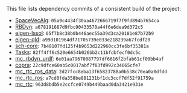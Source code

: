 This file lists dependency commits of a consistent build of the project:

* [SpaceVecAlg](https://github.com/jrl-umi3218/SpaceVecAlg): ``05a9c4434f30aa4672666719f7f9fd894b7654ca``
* [RBDyn](https://github.com/jrl-umi3218/RBDyn/): ``a678191687d9fbc90433570a44f6e6dea9d372c5``
* [eigen-lssol](https://gite.lirmm.fr/multi-contact/eigen-lssol): ``05f7b8c38b0b446aec55a39d3ca20181e87b72b9``
* [eigen-qld](https://github.com/jrl-umi3218/eigen-qld): ``a99d101964df71705739e033e218239a67fcdf20``
* [sch-core](https://github.com/jrl-umi3218/sch-core): ``7b48107fd125f4b9653d222960cc3fe6bf35381a``
* [Tasks](https://github.com/jrl-umi3218/Tasks/): ``82ff4ff6c520e6654b026bb2c11bfdbfecf0dc5c``
* [mc\_rbdyn\_urdf](https://github.com/jrl-umi3218/mc_rbdyn_urdf): ``6e01aa79670087797df6616f2bfab61cf00bb4af``
* [copra](https://github.com/vsamy/copra): ``22c9dfce60ab5c0017abf7f83fd992c34665cfe7``
* [mc\_rtc\_ros\_data](https://gite.lirmm.fr/multi-contact/mc_rtc_ros_data): ``2d27fcc8eba13f65823788a0b538c70ea0a0dfdd``
* [mc\_rtc\_ros](https://gite.lirmm.fr/multi-contact/mc_rtc_ros): ``a7cd0fda358be881231bf1dc3ccf7df52f91759a``
* [mc\_rtc](https://gite.lirmm.fr/multi-contact/mc_rtc): ``963d8bdb5e2ccfce0749b449baad0da3421e931e``
